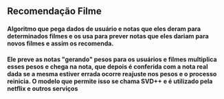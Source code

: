 ## Recomendação Filme

#### Algoritmo que pega dados de usuário e notas que eles deram para determinados filmes e os usa para prever notas que eles dariam para novos filmes e assim os recomenda. 
#### Ele preve as notas "gerando" pesos para os usuários e filmes multiplica esses pesos e chega na nota, que depois é conferida com a nota real dada se a mesma estiver errada ocorre reajuste nos pesos e o processo reinicia. O modelo que permite isso se chama SVD++ e é utilizado pela netflix e outros serviços
